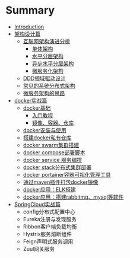 # Summary

* [Introduction](README.md)
* [架构设计篇](jia-gou-she-ji-pian.md)
  * [互联网架构演进分析](jia-gou-she-ji-pian/hu-lian-wang-jia-gou-yan-jin-fen-xi.md)
    * [单体架构](jia-gou-she-ji-pian/hu-lian-wang-jia-gou-yan-jin-fen-xi/dan-ti-jia-gou.md)
    * [水平分层架构](jia-gou-she-ji-pian/hu-lian-wang-jia-gou-yan-jin-fen-xi/shui-ping-fen-ceng-jia-gou.md)
    * [异步水平分层架构](jia-gou-she-ji-pian/hu-lian-wang-jia-gou-yan-jin-fen-xi/yi-bu-shui-ping-fen-ceng-jia-gou.md)
    * [微服务化架构](jia-gou-she-ji-pian/hu-lian-wang-jia-gou-yan-jin-fen-xi/wei-fu-wu-hua-jia-gou.md)
  * [DDD领域驱动设计](jia-gou-she-ji-pian/dddling-yu-qu-dong-she-ji.md)
  * [常见的系统分布式架构](jia-gou-she-ji-pian/chang-jian-de-xi-tong-fen-bu-shi-jia-gou.md)
  * [微服务架构的思路](jia-gou-she-ji-pian/wei-fu-wu-jia-gou-de-si-lu.md)
* [docker实战篇](dockershi-zhan-pian.md)
  * [docker基础](dockershi-zhan-pian/dockerji-chu.md)
    * [入门教程](dockershi-zhan-pian/dockerji-chu/ru-men-jiao-cheng.md)
    * [镜像、容器、仓库](dockershi-zhan-pian/dockerji-chu/jing-xiang.md)
  * [docker安装与使用](dockershi-zhan-pian/dockeran-zhuang-yu-shi-yong.md)
  * [搭建docker私有仓库](dockershi-zhan-pian/da-jian-docker-si-you-cang-ku.md)
  * [docker swarm集群搭建](dockershi-zhan-pian/docker-swarmji-qun-da-jian.md)
  * [docker compose部署脚本](dockershi-zhan-pian/docker-composebu-shu-jiao-ben.md)
  * [docker service 服务编排 ](dockershi-zhan-pian/docker-service-fu-wu-bian-pai.md)
  * [docker stack分布式集群部署 ](dockershi-zhan-pian/docker-stackfen-bu-shi-ji-qun-bu-shu.md)
  * [docker portainer容器可视化管理工具](dockershi-zhan-pian/docker-portainerrong-qi-ke-shi-hua-guan-li-gong-ju.md)
  * [通过maven插件打包docker镜像](dockershi-zhan-pian/tong-guo-maven-cha-jian-da-bao-docker-jing-xiang.md)
  * [docker应用：ELK搭建](dockershi-zhan-pian/dockerying-yong-ff1a-elk-da-jian.md)
  * [docker应用：搭建rabbitmq、mysql等软件](dockershi-zhan-pian/dockerying-yong-ff1a-da-jian-rabbitmq-mysql-deng-ruan-jian.md)
* [SpringCloud实战篇](springcloudshi-zhan-pian.md)
  * config分布式配置中心
  * Eureka注册与发现服务
  * Ribbon客户端负载均衡
  * Hystrix服务熔断组件
  * Feign声明式服务调用
  * Zuul网关服务

